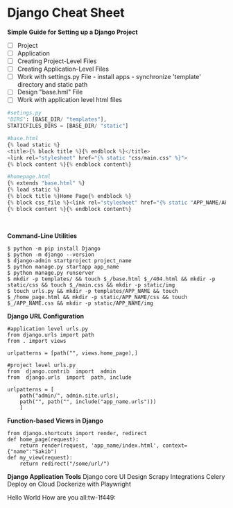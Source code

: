 # Django Cheat Sheet

**Simple Guide for Setting up a Django Project**

 - [ ] Project
 - [ ] Application
 - [ ] Creating Project-Level Files
 - [ ] Creating Application-Level Files
 - [ ] Work with settings.py File
			- install apps
			- synchronize 'template' directory and static path
- [ ] Design "base.hml" File
- [ ]  Work with application level html files

```python
#setings.py
"DIRS": [BASE_DIR/ "templates"],
STATICFILES_DIRS = [BASE_DIR/ "static"]

#base.html
{% load static %}
<title>{% block title %}{% endblock %}</title>
<link rel="stylesheet" href="{% static "css/main.css" %}">
{% block content %}{% endblock content%}

#homepage.html
{% extends "base.html" %}
{% load static %}
{% block title %}Home Page{% endblock %}
{% block css_file %}<link rel="stylesheet" href="{% static "APP_NAME/APP_NAME.css" %}" />{% endblock %}>
{% block content %}{% endblock content%}
```


<br>

**Command-Line Utilities**

    $ python -m pip install Django
    $ python -m django --version
    $ django-admin startproject project_name
    $ python manage.py startapp app_name
    $ python manage.py runserver
    $ mkdir -p templates/ && touch $_/base.html $_/404.html && mkdir -p static/css && touch $_/main.css && mkdir -p static/img
    $ touch urls.py && mkdir -p templates/APP_NAME && touch $_/home_page.html && mkdir -p static/APP_NAME/css && touch $_/APP_NAME.css && mkdir -p static/APP_NAME/img




**Django URL Configuration**

    #application level urls.py
    from django.urls import path
    from . import views
    
    urlpatterns = [path("", views.home_page),]

	#project level urls.py
	from  django.contrib  import  admin
	from  django.urls  import  path, include
	
	urlpatterns = [
		path("admin/", admin.site.urls),
		path("", path("", include("app_name.urls")))
		]


**Function-based Views in Django**


    from django.shortcuts import render, redirect
    def home_page(request):
        return render(request, 'app_name/index.html', context={"name":"Sakib")
    def my_view(request):
        return redirect("/some/url/")


**Django Application Tools**
Django core
UI Design
Scrapy Integrations
Celery
Deploy on Cloud
Dockerize with Playwright


Hello World How are you all:tw-1f449:
